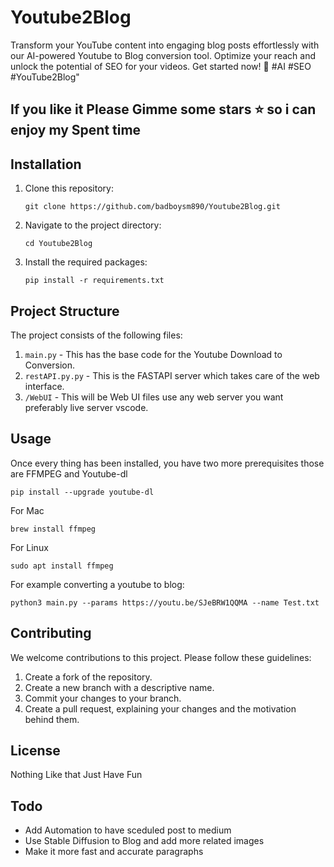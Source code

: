 # Youtube2Blog

Transform your YouTube content into engaging blog posts effortlessly with our AI-powered Youtube to Blog conversion tool. Optimize your reach and unlock the potential of SEO for your videos. Get started now! 🚀 #AI #SEO #YouTube2Blog"

## If you like it Please Gimme some stars ⭐️ so i can enjoy my Spent time

## Installation

1. Clone this repository:

   ```
   git clone https://github.com/badboysm890/Youtube2Blog.git
   ```

2. Navigate to the project directory:

   ```
   cd Youtube2Blog
   ```

3. Install the required packages:

   ```
   pip install -r requirements.txt
   ```

## Project Structure

The project consists of the following files:

1. `main.py` - This has the base code for the Youtube Download to Conversion.
2. `restAPI.py.py` - This is the FASTAPI server which takes care of the web interface.
3. `/WebUI` - This will be Web UI files use any web server you want preferably live server vscode.

## Usage

Once every thing has been installed, you have two more prerequisites those are FFMPEG and Youtube-dl

```
pip install --upgrade youtube-dl
```

For Mac
```
brew install ffmpeg
```

For Linux
```
sudo apt install ffmpeg
```

For example converting a youtube to blog:
```
python3 main.py --params https://youtu.be/SJeBRW1QQMA --name Test.txt
```

## Contributing

We welcome contributions to this project. Please follow these guidelines:

1. Create a fork of the repository.
2. Create a new branch with a descriptive name.
3. Commit your changes to your branch.
4. Create a pull request, explaining your changes and the motivation behind them.

## License

Nothing Like that Just Have Fun

## Todo

- Add Automation to have sceduled post to medium
- Use Stable Diffusion to Blog and add more related images
- Make it more fast and accurate paragraphs
